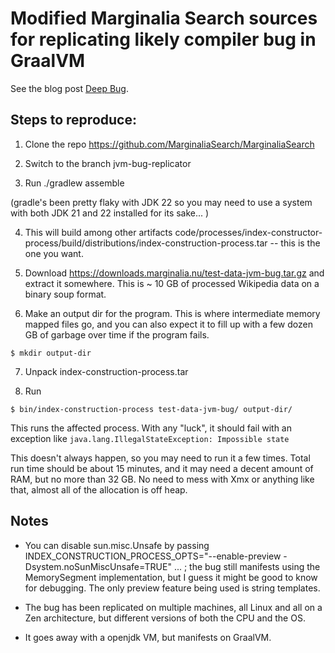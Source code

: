# Modified Marginalia Search sources for replicating likely compiler bug in GraalVM

See the blog post [Deep Bug](https://www.marginalia.nu/log/a_104_dep_bug/).

## Steps to reproduce:

1. Clone the repo https://github.com/MarginaliaSearch/MarginaliaSearch

2. Switch to the branch jvm-bug-replicator

3. Run ./gradlew assemble

(gradle's been pretty flaky with JDK 22 so you may need to use a system
with both JDK 21 and 22 installed for its sake... )

4. This will build among other artifacts
   code/processes/index-constructor-process/build/distributions/index-construction-process.tar
   -- this is the one you want.

5. Download https://downloads.marginalia.nu/test-data-jvm-bug.tar.gz
   and extract it somewhere. This is ~ 10 GB of processed Wikipedia data on a binary soup format.

6.  Make an output dir for the program.  This is where intermediate
    memory mapped files go, and you can also expect it to fill up with a
    few dozen GB of garbage over time if the program fails.

```
$ mkdir output-dir
```

7. Unpack index-construction-process.tar

8. Run

```
$ bin/index-construction-process test-data-jvm-bug/ output-dir/
```

This runs the affected process.  With any "luck", it should fail
with an exception like `java.lang.IllegalStateException: Impossible state`

This doesn't always happen, so you may need to run it a few times.
Total run time should be about 15 minutes, and it may need a decent
amount of RAM, but no more than 32 GB.  No need to mess with Xmx or
anything like that, almost all of the allocation is off heap.

## Notes

* You can disable sun.misc.Unsafe by passing
INDEX_CONSTRUCTION_PROCESS_OPTS="--enable-preview
-Dsystem.noSunMiscUnsafe=TRUE" ... ; the bug still manifests using the MemorySegment implementation, but I
guess it might be good to know for debugging.  The only preview feature
being used is string templates.

* The bug has been replicated on multiple machines, all Linux and all on a Zen architecture,
but different versions of both the CPU and the OS.

* It goes away with a openjdk VM, but manifests on GraalVM.
